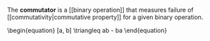 The **commutator** is a [[binary operation]] that measures failure of [[commutativity|commutative property]] for a given binary operation.

\begin{equation}
[a, b] \triangleq ab - ba
\end{equation}